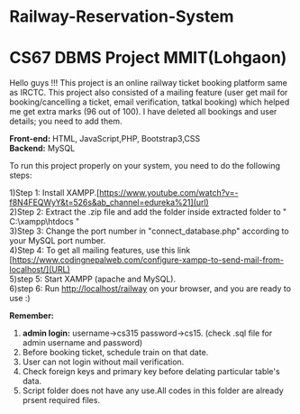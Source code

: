 # Railway-Reservation-System
# CS67 DBMS Project MMIT(Lohgaon)

Hello guys !!! This project is an online railway ticket booking platform same as IRCTC. This project also consisted of a mailing feature (user get mail for booking/cancelling a ticket, email verification, tatkal booking) which helped me get extra marks (96 out of 100). I have deleted all bookings and user details; you need to add them. 

**Front-end:** HTML, JavaScript,PHP, Bootstrap3,CSS \
**Backend:** MySQL 

To run this project properly on your system, you need to do the following steps:

1)Step 1: Install XAMPP.[https://www.youtube.com/watch?v=-f8N4FEQWyY&t=526s&ab_channel=edureka%21](url) \
2)Step 2: Extract the .zip file and add the folder inside extracted folder to " C:\xampp\htdocs "\
3)Step 3: Change the port number in "connect_database.php" according to your MySQL port number.\
4)Step 4: To get all mailing features, use this link [https://www.codingnepalweb.com/configure-xampp-to-send-mail-from-localhost/](URL) \
5)step 5: Start XAMPP (apache and MySQL).\
6)step 6: Run [http://localhost/railway](URL) on your browser, and you are ready to use :)


**Remember:**
 1) **admin login:** username->cs315 password->cs15. (check .sql file for admin username and password)
 2) Before booking ticket, schedule train on that date.
 3) User can  not login without mail verification.
 4) Check foreign keys and primary key before delating particular table's data.
 5) Script folder does not have any use.All codes in this folder are already prsent required files.
